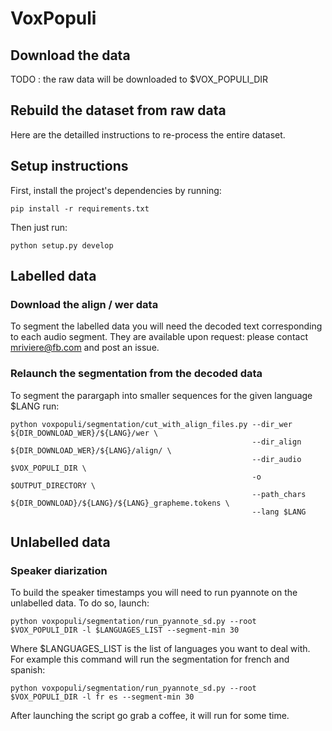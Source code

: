 # VoxPopuli

## Download the data

TODO : the raw data will be downloaded to $VOX_POPULI_DIR

## Rebuild the dataset from raw data

Here are the detailled instructions to re-process the entire dataset.

## Setup instructions

First, install the project's dependencies by running:
```
pip install -r requirements.txt
```

Then just run:
```
python setup.py develop
```

## Labelled data

### Download the align / wer data

To segment the labelled data you will need the decoded text corresponding to each audio segment. They are available upon request: please contact mriviere@fb.com and post an issue. 

### Relaunch the segmentation from the decoded data

To segment the parargaph into smaller sequences for the given language $LANG run:

```
python voxpopuli/segmentation/cut_with_align_files.py --dir_wer ${DIR_DOWNLOAD_WER}/${LANG}/wer \
                                                      --dir_align ${DIR_DOWNLOAD_WER}/${LANG}/align/ \
                                                      --dir_audio $VOX_POPULI_DIR \
                                                      -o $OUTPUT_DIRECTORY \
                                                      --path_chars ${DIR_DOWNLOAD}/${LANG}/${LANG}_grapheme.tokens \
                                                      --lang $LANG
```

## Unlabelled data

### Speaker diarization

To build the speaker timestamps you will need to run pyannote on the unlabelled data. To do so, launch:

```
python voxpopuli/segmentation/run_pyannote_sd.py --root $VOX_POPULI_DIR -l $LANGUAGES_LIST --segment-min 30
```

Where $LANGUAGES_LIST is the list of languages you want to deal with. For example this command will run the segmentation for french and spanish:

```
python voxpopuli/segmentation/run_pyannote_sd.py --root $VOX_POPULI_DIR -l fr es --segment-min 30
```

After launching the script go grab a coffee, it will run for some time.
